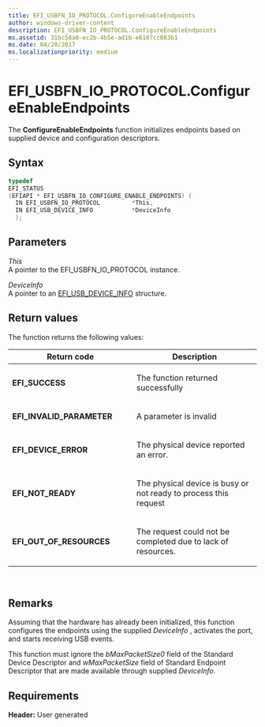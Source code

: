 ```yaml
---
title: EFI_USBFN_IO_PROTOCOL.ConfigureEnableEndpoints
author: windows-driver-content
description: EFI_USBFN_IO_PROTOCOL.ConfigureEnableEndpoints
ms.assetid: 31bc58a0-ec2b-4b5e-ad1b-e6107cc083b1
ms.date: 04/20/2017
ms.localizationpriority: medium
---
```


# EFI\_USBFN\_IO\_PROTOCOL.ConfigureEnableEndpoints


The **ConfigureEnableEndpoints** function initializes endpoints based on supplied device and configuration descriptors.

## Syntax


```cpp
typedef
EFI_STATUS
(EFIAPI * EFI_USBFN_IO_CONFIGURE_ENABLE_ENDPOINTS) (
  IN EFI_USBFN_IO_PROTOCOL         *This,
  IN EFI_USB_DEVICE_INFO           *DeviceInfo
  );
```

## Parameters


<a href="" id="this"></a>*This*  
A pointer to the EFI\_USBFN\_IO\_PROTOCOL instance.

<a href="" id="deviceinfo"></a>*DeviceInfo*  
A pointer to an [EFI\_USB\_DEVICE\_INFO](efi-usb-device-info.md) structure.

## Return values


The function returns the following values:

<table>
<colgroup>
<col width="50%" />
<col width="50%" />
</colgroup>
<thead>
<tr class="header">
<th>Return code</th>
<th>Description</th>
</tr>
</thead>
<tbody>
<tr class="odd">
<td><p><strong>EFI_SUCCESS</strong></p></td>
<td><p>The function returned successfully</p></td>
</tr>
<tr class="even">
<td><p><strong>EFI_INVALID_PARAMETER</strong></p></td>
<td><p>A parameter is invalid</p></td>
</tr>
<tr class="odd">
<td><p><strong>EFI_DEVICE_ERROR</strong></p></td>
<td><p>The physical device reported an error.</p></td>
</tr>
<tr class="even">
<td><p><strong>EFI_NOT_READY</strong></p></td>
<td><p>The physical device is busy or not ready to process this request</p></td>
</tr>
<tr class="odd">
<td><p><strong>EFI_OUT_OF_RESOURCES</strong></p></td>
<td><p>The request could not be completed due to lack of resources.</p></td>
</tr>
</tbody>
</table>

 

## Remarks


Assuming that the hardware has already been initialized, this function configures the endpoints using the supplied *DeviceInfo* , activates the port, and starts receiving USB events.

This function must ignore the *bMaxPacketSize0* field of the Standard Device Descriptor and *wMaxPacketSize* field of Standard Endpoint Descriptor that are made available through supplied *DeviceInfo*.

## Requirements


**Header:** User generated

 

 




